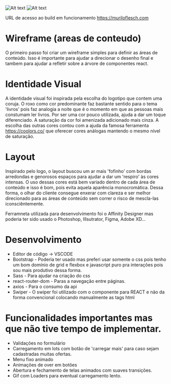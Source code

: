 
![Alt text](http://muriloflesch.com/imagens/home2.jpg "Home")
![Alt text](http://muriloflesch.com/imagens/admin.jpg "Home")

URL de acesso ao build em funcionamento
https://muriloflesch.com

# Wireframe (areas de conteudo)

O primeiro passo foi criar um wireframe simples para definir as áreas de conteúdo. Isso é importante para ajudar a direcionar o desenho final e tambem para ajudar a refletir sobre a árvore de componentes react.

# Identidade Visual

A identidade visual foi inspirada pela escolha do logotipo que contem uma coruja. O roxo como cor predominante faz bastante sentido para o tema 'livros' pois faz analogia a noite que é o momento em que as pessoas mais constumam ler livros. Por ser uma cor pouco utilizada, ajuda a dar um toque diferenciado. A saturação da cor foi amenizada adicionado mais cinza. A escolha das outras cores contou com a ajuda da famosa ferramenta https://coolors.co/ que oferecer cores análogas mantendo o mesmo nível de saturação.

# Layout

Inspirado pelo logo, o layout buscou um ar mais 'fofinho' com bordas arredondas e genorosos espaços para ajudar a dar um 'respiro' às cores intensas.  O uso dessas cores está bem variado dentro de cada área de conteúdo e isso é bom, pois evita aquela aparência monocromática. Dessa forma, o olhar do cliente consegue enxerar com clareza e ser melhor direcionado para as áreas de conteúdo sem correr o risco de mescla-las iconsciêntemente.

 Ferramneta utilizada para desenvolvimento foi o Affinity Designer mas poderia ter sido usado o Photoshop, Illsutrator, Figma, Adobe XD...


# Desenvolvimento
 - Editor de código -> VSCODE
 - Bootstrap - Poderia ter usado mas preferi usar somente o css pois tenho um bom domínio de grid e flexbox e javascript puro pra interações pois sou mais produtivo dessa forma.
 - Sass - Para ajudar na criação do css
 - react-router-dom - Paras a navegação entre páginas.
 - axios - Para o consumo da api
 - Swiper - O swiper foi utilizado com o componente para REACT e não da forma convencional colocando manualmente as tags html
    

# Funcionalidades importantes mas que não tive tempo de implementar.

- Validações no formulário
- Carregamento em lots com botão de 'carregar mais' para caso sejam cadastradas muitas ofertas.
- Menu fixo animado
- Animações de over em botões
- Abertura e fechamento de telas animados com suaves transições.
- Gif com Loaders para eventual carregamento lento. 


